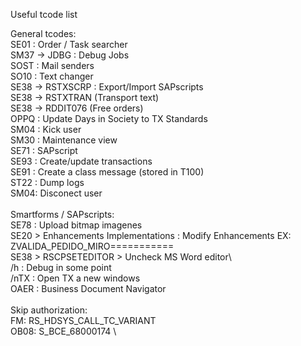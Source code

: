 Useful tcode list

General tcodes: \
SE01 : Order / Task searcher \
SM37 -> JDBG : Debug Jobs \
SOST : Mail senders \
SO10 : Text changer \
SE38 -> RSTXSCRP : Export/Import SAPscripts \
SE38 -> RSTXTRAN (Transport text) \
SE38 -> RDDIT076 (Free orders) \
OPPQ : Update Days in Society to TX Standards \
SM04 : Kick user \
SM30 : Maintenance view \
SE71 : SAPscript \
SE93 : Create/update transactions \
SE91 : Create a class message (stored in T100) \
ST22 : Dump logs \
SM04: Disconect user \
 \
Smartforms / SAPscripts: \
SE78 : Upload bitmap imagenes \
SE20 > Enhancements Implementations : Modify Enhancements EX: ZVALIDA_PEDIDO_MIRO===========  \
SE38 > RSCPSETEDITOR > Uncheck MS Word editor\ 
 \
/h : Debug in some point \
/nTX : Open TX a new windows \
OAER : Business Document Navigator \
 \
Skip authorization:  \
FM: RS_HDSYS_CALL_TC_VARIANT \
OB08: S_BCE_68000174 \
